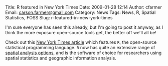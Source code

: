 Title: R featured in New York Times
Date: 2009-01-28 12:14
Author: cfarmer
Email: carson.farmer@gmail.com
Category: News
Tags: News, R, Spatial Statistics, FOSS
Slug: r-featured-in-new-york-times

I'm sure everyone has seen this already, but I'm going to post it
anyway, as I think the more exposure open-source tools get, the better
off we'll all be!

Check out this [New York Times article][] which features `R`, the
open-source statistical programming language. `R` now has quite an
extensive range of [spatial analysis options][], and is the software of
choice for researchers using spatial statistics and geographic
information analysis.

[New York Times article]: http://www.nytimes.com/2009/01/07/technology/business-computing/07program.html?e%3Cbr%20/%3Em
  "Data Analysts Captivated by R’s Power"
[spatial analysis options]: http://cran.r-project.org/web/views/Spatial.html "CRAN Task View: Analysis of Spatial Data"
